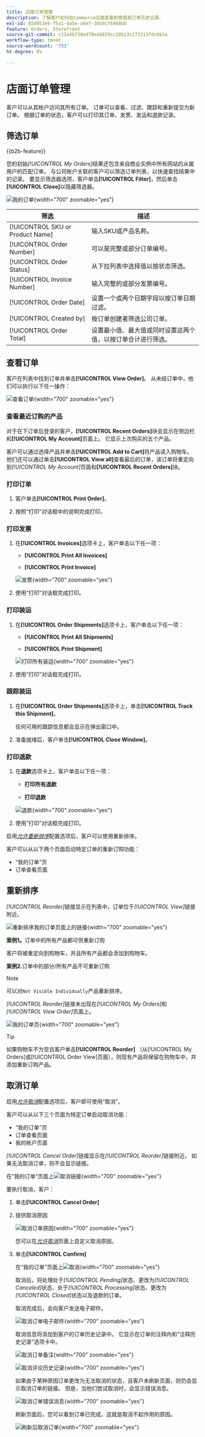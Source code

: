 ```yaml
---
title: 店面订单管理
description: 了解客户如何在Commerce店面查看和管理其订单历史记录。
exl-id: 85d953e6-f5a1-4a5e-a6ef-36b9cf6988bb
feature: Orders, Storefront
source-git-commit: c13a4b730ed70ed4829cc20b13c2723137dcbb3a
workflow-type: tm+mt
source-wordcount: '753'
ht-degree: 0%

---
```


# 店面订单管理

客户可以从其帐户访问其所有订单。 订单可以查看、过滤、跟踪和重新提交为新订单。 根据订单的状态，客户可以打印其订单、发票、发运和退款记录。

## 筛选订单

{{b2b-feature}}

您的初始&#x200B;_[!UICONTROL My Orders]_&#x200B;结果还包含来自商业实例中所有网站的从属用户的匹配订单。 与公司帐户关联的客户可以筛选订单列表，以快速查找结果中的记录。 要显示筛选器选项，客户单击&#x200B;**[!UICONTROL Filter]**，然后单击&#x200B;**[!UICONTROL Close]**&#x200B;以隐藏筛选器。

![我的订单](./assets/account-dashboard-my-orders-b2b.png){width="700" zoomable="yes"}

| 筛选 | 描述 |
| ------ | ----------- |
| [!UICONTROL SKU or Product Name] | 输入SKU或产品名称。 |
| [!UICONTROL Order Number] | 可以是完整或部分订单编号。 |
| [!UICONTROL Order Status] | 从下拉列表中选择值以按状态筛选。 |
| [!UICONTROL Invoice Number] | 输入完整的或部分发票编号。 |
| [!UICONTROL Order Date] | 设置一个或两个日期字段以按订单日期过滤。 |
| [!UICONTROL Created by] | 按订单创建者筛选公司订单。 |
| [!UICONTROL Order Total] | 设置最小值、最大值或同时设置这两个值，以按订单合计进行筛选。 |

## 查看订单

客户在列表中找到订单并单击&#x200B;**[!UICONTROL View Order]**。 从未结订单中，他们可以执行以下任一操作：

![查看订单](./assets/customer-account-order-items-ordered.png){width="700" zoomable="yes"}

### 查看最近订购的产品

对于在下订单后登录的客户，**[!UICONTROL Recent Orders]**&#x200B;块会显示在侧边栏和&#x200B;**[!UICONTROL My Account]**&#x200B;页面上。 它显示上次购买的五个产品。

客户可以通过选择产品并单击&#x200B;**[!UICONTROL Add to Cart]**&#x200B;将产品读入购物车。 他们还可以通过单击&#x200B;**[!UICONTROL View all]**&#x200B;查看最后的订单，该订单将重定向到&#x200B;_[!UICONTROL My Account]_&#x200B;页面和&#x200B;**[!UICONTROL Recent Orders]**&#x200B;块。

### 打印订单

1. 客户单击&#x200B;**[!UICONTROL Print Order]**。

1. 按照“打印”对话框中的说明完成打印。

### 打印发票

1. 在&#x200B;**[!UICONTROL Invoices]**&#x200B;选项卡上，客户单击以下任一项：

   - **[!UICONTROL Print All Invoices]**

   - **[!UICONTROL Print Invoice]**

   ![发票](./assets/customer-account-order-invoices.png){width="700" zoomable="yes"}

1. 使用“打印”对话框完成打印。

### 打印装运

1. 在&#x200B;**[!UICONTROL Order Shipments]**&#x200B;选项卡上，客户单击以下任一项：

   - **[!UICONTROL Print All Shipments]**

   - **[!UICONTROL Print Shipment]**

   ![打印所有装运](./assets/customer-account-order-shipments.png){width="700" zoomable="yes"}

1. 使用“打印”对话框完成打印。

### 跟踪装运

1. 在&#x200B;**[!UICONTROL Order Shipments]**&#x200B;选项卡上，单击&#x200B;**[!UICONTROL Track this Shipment]**。

   任何可用的跟踪信息都会显示在弹出窗口中。

1. 准备就绪后，客户单击&#x200B;**[!UICONTROL Close Window]**。

### 打印退款

1. 在&#x200B;**退款**&#x200B;选项卡上，客户单击以下任一项：

   - **打印所有退款**

   - **打印退款**

   ![退款](./assets/customer-account-order-refunds.png){width="700" zoomable="yes"}

1. 使用“打印”对话框完成打印。

启用&#x200B;[_允许重新排序_](reorders-allow.md)&#x200B;配置选项后，客户可以使用重新排序。

客户可以从以下两个页面启动特定订单的重新订购功能：

- “我的订单”页
- 订单查看页面

## 重新排序

_[!UICONTROL Reorder]_&#x200B;链接显示在列表中，订单位于&#x200B;_[!UICONTROL View]_&#x200B;链接附近。

![重新排序我的订单页面上的链接](./assets/account-dashboard-reorder.png){width="700" zoomable="yes"}

**案例1。**&#x200B;订单中的所有产品都可供重新订购

客户将被重定向到购物车，并且所有产品都会添加到购物车。

**案例2.**&#x200B;订单中的部分/所有产品不可重新订购

>[!NOTE]
>
>可以对`Not Visible Individually`产品重新排序。

_[!UICONTROL Reorder]_&#x200B;链接未出现在&#x200B;_[!UICONTROL My Orders]_&#x200B;和&#x200B;_[!UICONTROL View Order]_&#x200B;页面上。

![我的订单页](./assets/account-dashboard-reorder-grid.png){width="700" zoomable="yes"}

>[!TIP]
>
>如果购物车不为空且客户单击&#x200B;**[!UICONTROL Reorder]** （从[!UICONTROL My Orders]或[!UICONTROL Order View]页面），则现有产品将保留在购物车中，并添加重新订购产品。

## 取消订单

启用&#x200B;[_允许取消_](cancel-allow.md)&#x200B;配置选项后，客户即可使用“取消”。

客户可以从以下三个页面为特定订单启动取消功能：

- “我的订单”页
- 订单查看页面
- 我的帐户页面

_[!UICONTROL Cancel Order]_&#x200B;链接显示在&#x200B;_[!UICONTROL Reorder]_&#x200B;链接附近。 如果无法取消订单，则不会显示链接。

在“我的订单”页面上![取消链接](./assets/account-dashboard-cancel.png){width="700" zoomable="yes"}

要执行取消，客户：

1. 单击&#x200B;**[!UICONTROL Cancel Order]**

1. 提供取消原因

   ![取消订单原因](./assets/cancel-order-reasons.png){width="700" zoomable="yes"}

   您可以在&#x200B;[_允许取消_](cancel-allow.md)&#x200B;页面上自定义取消原因。

1. 单击&#x200B;**[!UICONTROL Confirm]**

   在“我的订单”页面上![取消](./assets/cancel-order.png){width="700" zoomable="yes"}

   取消后，将处理处于&#x200B;_[!UICONTROL Pending]_&#x200B;状态、更改为&#x200B;_[!UICONTROL Canceled]_&#x200B;状态、处于&#x200B;_[!UICONTROL Processing]_&#x200B;状态、更改为&#x200B;_[!UICONTROL Closed]_&#x200B;状态以及退款的订单。

   取消完成后，会向客户发送电子邮件。

   ![取消订单电子邮件](./assets/cancel-order-email.png){width="700" zoomable="yes"}

   取消信息将添加到客户的订单历史记录中。 它显示在订单的注释内和“注释历史记录”选项卡中。

   ![取消订单备注](./assets/cancel-order-notes.png){width="700" zoomable="yes"}

   ![取消评论历史记录](./assets/cancel-order-comments.png){width="700" zoomable="yes"}

   如果由于某种原因订单更改为无法取消的状态，且客户未刷新页面，则仍会显示取消订单的链接。 但是，当他们尝试取消时，会显示错误消息。

   ![取消订单错误消息](./assets/cancel-order-error-message.png){width="700" zoomable="yes"}

   刷新页面后，您可以看到订单已完成，这就是取消不起作用的原因。

   ![刷新后取消订单](./assets/cancel-order-after-refresh.png){width="700" zoomable="yes"}
